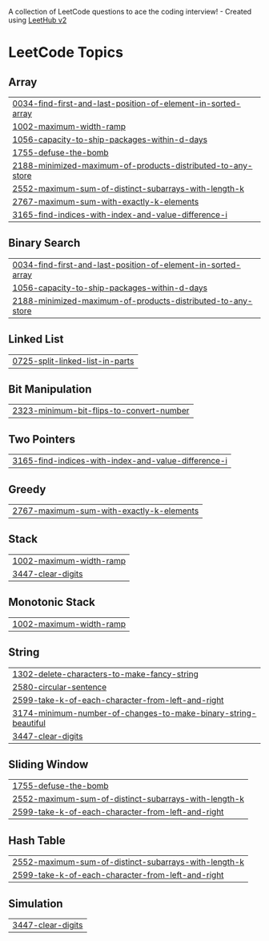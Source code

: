 A collection of LeetCode questions to ace the coding interview! - Created using [LeetHub v2](https://github.com/arunbhardwaj/LeetHub-2.0)
<!---LeetCode Topics Start-->
# LeetCode Topics
## Array
|  |
| ------- |
| [0034-find-first-and-last-position-of-element-in-sorted-array](https://github.com/Olanakelbesa/A2SV-proplem-solution/tree/master/0034-find-first-and-last-position-of-element-in-sorted-array) |
| [1002-maximum-width-ramp](https://github.com/Olanakelbesa/A2SV-proplem-solution/tree/master/1002-maximum-width-ramp) |
| [1056-capacity-to-ship-packages-within-d-days](https://github.com/Olanakelbesa/A2SV-proplem-solution/tree/master/1056-capacity-to-ship-packages-within-d-days) |
| [1755-defuse-the-bomb](https://github.com/Olanakelbesa/A2SV-proplem-solution/tree/master/1755-defuse-the-bomb) |
| [2188-minimized-maximum-of-products-distributed-to-any-store](https://github.com/Olanakelbesa/A2SV-proplem-solution/tree/master/2188-minimized-maximum-of-products-distributed-to-any-store) |
| [2552-maximum-sum-of-distinct-subarrays-with-length-k](https://github.com/Olanakelbesa/A2SV-proplem-solution/tree/master/2552-maximum-sum-of-distinct-subarrays-with-length-k) |
| [2767-maximum-sum-with-exactly-k-elements](https://github.com/Olanakelbesa/A2SV-proplem-solution/tree/master/2767-maximum-sum-with-exactly-k-elements) |
| [3165-find-indices-with-index-and-value-difference-i](https://github.com/Olanakelbesa/A2SV-proplem-solution/tree/master/3165-find-indices-with-index-and-value-difference-i) |
## Binary Search
|  |
| ------- |
| [0034-find-first-and-last-position-of-element-in-sorted-array](https://github.com/Olanakelbesa/A2SV-proplem-solution/tree/master/0034-find-first-and-last-position-of-element-in-sorted-array) |
| [1056-capacity-to-ship-packages-within-d-days](https://github.com/Olanakelbesa/A2SV-proplem-solution/tree/master/1056-capacity-to-ship-packages-within-d-days) |
| [2188-minimized-maximum-of-products-distributed-to-any-store](https://github.com/Olanakelbesa/A2SV-proplem-solution/tree/master/2188-minimized-maximum-of-products-distributed-to-any-store) |
## Linked List
|  |
| ------- |
| [0725-split-linked-list-in-parts](https://github.com/Olanakelbesa/A2SV-proplem-solution/tree/master/0725-split-linked-list-in-parts) |
## Bit Manipulation
|  |
| ------- |
| [2323-minimum-bit-flips-to-convert-number](https://github.com/Olanakelbesa/A2SV-proplem-solution/tree/master/2323-minimum-bit-flips-to-convert-number) |
## Two Pointers
|  |
| ------- |
| [3165-find-indices-with-index-and-value-difference-i](https://github.com/Olanakelbesa/A2SV-proplem-solution/tree/master/3165-find-indices-with-index-and-value-difference-i) |
## Greedy
|  |
| ------- |
| [2767-maximum-sum-with-exactly-k-elements](https://github.com/Olanakelbesa/A2SV-proplem-solution/tree/master/2767-maximum-sum-with-exactly-k-elements) |
## Stack
|  |
| ------- |
| [1002-maximum-width-ramp](https://github.com/Olanakelbesa/A2SV-proplem-solution/tree/master/1002-maximum-width-ramp) |
| [3447-clear-digits](https://github.com/Olanakelbesa/A2SV-proplem-solution/tree/master/3447-clear-digits) |
## Monotonic Stack
|  |
| ------- |
| [1002-maximum-width-ramp](https://github.com/Olanakelbesa/A2SV-proplem-solution/tree/master/1002-maximum-width-ramp) |
## String
|  |
| ------- |
| [1302-delete-characters-to-make-fancy-string](https://github.com/Olanakelbesa/A2SV-proplem-solution/tree/master/1302-delete-characters-to-make-fancy-string) |
| [2580-circular-sentence](https://github.com/Olanakelbesa/A2SV-proplem-solution/tree/master/2580-circular-sentence) |
| [2599-take-k-of-each-character-from-left-and-right](https://github.com/Olanakelbesa/A2SV-proplem-solution/tree/master/2599-take-k-of-each-character-from-left-and-right) |
| [3174-minimum-number-of-changes-to-make-binary-string-beautiful](https://github.com/Olanakelbesa/A2SV-proplem-solution/tree/master/3174-minimum-number-of-changes-to-make-binary-string-beautiful) |
| [3447-clear-digits](https://github.com/Olanakelbesa/A2SV-proplem-solution/tree/master/3447-clear-digits) |
## Sliding Window
|  |
| ------- |
| [1755-defuse-the-bomb](https://github.com/Olanakelbesa/A2SV-proplem-solution/tree/master/1755-defuse-the-bomb) |
| [2552-maximum-sum-of-distinct-subarrays-with-length-k](https://github.com/Olanakelbesa/A2SV-proplem-solution/tree/master/2552-maximum-sum-of-distinct-subarrays-with-length-k) |
| [2599-take-k-of-each-character-from-left-and-right](https://github.com/Olanakelbesa/A2SV-proplem-solution/tree/master/2599-take-k-of-each-character-from-left-and-right) |
## Hash Table
|  |
| ------- |
| [2552-maximum-sum-of-distinct-subarrays-with-length-k](https://github.com/Olanakelbesa/A2SV-proplem-solution/tree/master/2552-maximum-sum-of-distinct-subarrays-with-length-k) |
| [2599-take-k-of-each-character-from-left-and-right](https://github.com/Olanakelbesa/A2SV-proplem-solution/tree/master/2599-take-k-of-each-character-from-left-and-right) |
## Simulation
|  |
| ------- |
| [3447-clear-digits](https://github.com/Olanakelbesa/A2SV-proplem-solution/tree/master/3447-clear-digits) |
<!---LeetCode Topics End-->